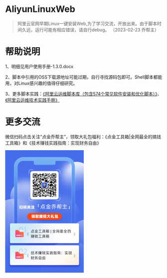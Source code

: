 # AliyunLinuxWeb
> 阿里云官网早期Linux一键安装Web,为了学习交流，开放出来。由于脚本时间久远，运行可能有相应错误，请自行debug。
> （2023-02-23 乔帮主）

# 帮助说明
1、明细见用户使用手册-1.3.0.docx

2、脚本中引用的OSS下载源地址可能过期，自行寻找源码包即可。Shell脚本都能用，对Linux感兴趣的值得仔细研究。

3、更多脚本实践：<a href="https://github.com/qiaobangzhu-cn/AliyunOps" target="_blank">《阿里云运维脚本库（包含574个常见软件安装和优化脚本）》</a>、<a href="https://ops.qiaobangzhu.cn/" target="_blank">《阿里云运维技术实践手册》</a>

#	更多交流

微信扫码点击关注“点金乔帮主”，领取大礼包福利：《点金工具箱|全网最全的搞钱工具箱》和《技术赚钱实践指南：实现财务自由》

<img src="重点必看.png" align="center" width="50%">  